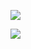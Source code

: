 ![](https://www.nta.go.jp/tmp/fe7a05ff-b107-4a09-a1fb-a19ceb3d716a/images/729408930c1971cef5bf13eee2182bcbf1cfc7a0a20b0c1d1d91655d4215c9aa.jpg)

![](https://www.nta.go.jp/tmp/fe7a05ff-b107-4a09-a1fb-a19ceb3d716a/images/909e30572ca7b3b8eee42845577d55711cf346c26e17beda95a29f5691f24cb3.jpg)